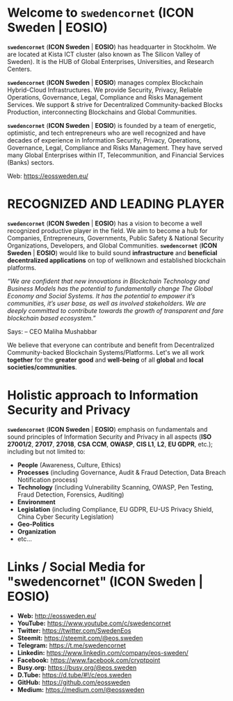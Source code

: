 # Welcome to **`swedencornet`** (**ICON Sweden** | **EOSIO**)

**`swedencornet`** (**ICON Sweden** | **EOSIO**) has headquarter in Stockholm. We are located at Kista ICT cluster (also known as The Silicon Valley of Sweden). It is the HUB of Global Enterprises, Universities, and Research Centers.

**`swedencornet`** (**ICON Sweden** | **EOSIO**) manages complex Blockchain Hybrid-Cloud Infrastructures. We provide Security, Privacy, Reliable Operations, Governance, Legal, Compliance and Risks Management Services. We support & strive for Decentralized Community-backed Blocks Production, interconnecting Blockchains and Global Communities.

**`swedencornet`** (**ICON Sweden** | **EOSIO**) is founded by a team of energetic, optimistic, and tech entrepreneurs who are well recognized and have decades of experience in Information Security, Privacy, Operations, Governance, Legal, Compliance and Risks Management. They have served many Global Enterprises within IT, Telecommunition, and Financial Services (Banks) sectors.

Web: https://eossweden.eu/

# RECOGNIZED AND LEADING PLAYER
**`swedencornet`** (**ICON Sweden** | **EOSIO**) has a vision to become a well recognized productive player in the field. We aim to become a hub for Companies, Entrepreneurs, Governments, Public Safety & National Security Organizations, Developers, and Global Communities. **`swedencornet`** (**ICON Sweden** | **EOSIO**) would like to build sound **infrastructure** and **beneficial decentralized applications** on top of wellknown and established blockchain platforms.

*“We are confident that new innovations in Blockchain Technology and Business Models has the potential to fundamentally change The Global Economy and Social Systems. It has the potential to empower it’s communities, it’s user base, as well as involved stakeholders. We are deeply committed to contribute towards the growth of transparent and fare blockchain based ecosystem.”*

Says: – CEO Maliha Mushabbar

We believe that everyone can contribute and benefit from Decentralized Community-backed Blockchain Systems/Platforms. Let's we all work **together** for the **greater good** and **well-being** of all **global** and **local societies/communities**.

# Holistic approach to Information Security and Privacy

**`swedencornet`** (**ICON Sweden** | **EOSIO**) emphasis on fundamentals and sound principles of Information Security and Privacy in all aspects (**ISO 27001/2**, **27017**, **27018**, **CSA CCM**, **OWASP**, **CIS L1**, **L2**, **EU GDPR**, etc.); including but not limited to:

* **People** (Awareness, Culture, Ethics)
* **Processes** (including Governance, Audit & Fraud Detection, Data Breach Notification process)
* **Technology** (including Vulnerability Scanning, OWASP, Pen Testing, Fraud Detection, Forensics, Auditing)
* **Environment**
* **Legislation** (including Compliance, EU GDPR, EU-US Privacy Shield, China Cyber Security Legislation)
* **Geo-Politics**
* **Organization**
* etc…

# Links / Social Media for "swedencornet" (ICON Sweden | EOSIO)

* **Web:** http://eossweden.eu/
* **YouTube:** https://www.youtube.com/c/swedencornet
* **Twitter:** https://twitter.com/SwedenEos
* **Steemit:** https://steemit.com/@eos.sweden
* **Telegram:** https://t.me/swedencornet
* **Linkedin:** https://www.linkedin.com/company/eos-sweden/
* **Facebook:** https://www.facebook.com/cryptpoint
* **Busy.org:** https://busy.org/@eos.sweden
* **D.Tube:** https://d.tube/#!/c/eos.sweden
* **GitHub:** https://github.com/eossweden
* **Medium:** https://medium.com/@eossweden
